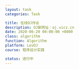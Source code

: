 ```yaml
---
layout: task
categories: Task

title: 在线OJ作业
description: OJ新网址：oj.vicz.cn
date: 2020-06-20 00:00:00 +0800
class: algorithm
function: Algorithm
platform: LevOJ
course: 程序设计实践

status: 进行中
---
```


